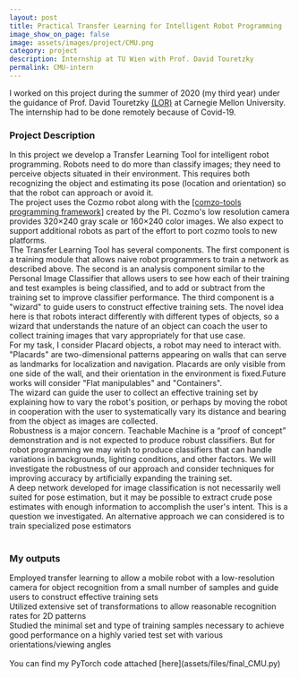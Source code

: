 ```yaml
---
layout: post
title: Practical Transfer Learning for Intelligent Robot Programming
image_show_on_page: false
image: assets/images/project/CMU.png
category: project
description: Internship at TU Wien with Prof. David Touretzky
permalink: CMU-intern
---
```

I worked on this project during the summer of 2020 (my third year) under the guidance of Prof. David Touretzky [(LOR)](assets/files/CMU-letter.pdf) at Carnegie Mellon University. The internship had to be done remotely because of Covid-19.<br>
<h3>Project Description</h3>
In this project we develop a Transfer Learning Tool for intelligent robot programming. Robots need to do more than classify images; they need to perceive objects situated in their environment. This requires both recognizing the object and estimating its pose (location and orientation) so that the robot can approach or avoid it.<br>
The project uses the Cozmo robot along with the  <a href="https://github.com/touretzkyds/comzo-tools">[comzo-tools programming framework]</a> created by the PI. Cozmo's low resolution camera provides 320×240 gray scale or 160×240 color images. We also expect to support additional robots as part of the effort to port cozmo tools to new platforms.<br>
The Transfer Learning Tool has several components. The first component is a training module that allows naive robot programmers to train a network as described above. The second is an analysis component similar to the Personal Image Classifier that allows users to see how each of their training and test examples is being classified, and to add or subtract from the training set to improve classifier performance. The third component is a "wizard" to guide users to construct effective training sets. The novel idea here is that robots interact differently with different types of objects, so a wizard that understands the nature of an object can coach the user to collect training images that vary appropriately for that use case.<br>
For my task, I consider Placard objects, a robot may need to interact with. "Placards" are two-dimensional patterns appearing on walls that can serve as landmarks for localization and navigation. Placards are only visible from one side of the wall, and their orientation in the environment is fixed.Future works will consider "Flat manipulables" and "Containers". <br>
The wizard can guide the user to collect an effective training set by explaining how to vary the robot's position, or perhaps by moving the robot in cooperation with the user to systematically vary its distance and bearing from the object as images are collected.<br>
Robustness is a major concern. Teachable Machine is a “proof of concept” demonstration and is not expected to produce robust classifiers. But for robot programming we may wish to produce classifiers that can handle variations in backgrounds, lighting conditions, and other factors. We will investigate the robustness of our approach and consider techniques for improving accuracy by artificially expanding the training set.<br>
A deep network developed for image classification is not necessarily well suited for pose estimation, but it may be possible to extract crude pose estimates with enough information to accomplish the user's intent. This is a question we investigated. An alternative approach we can considered is to train specialized pose estimators<br>
<br>
<h3>My outputs</h3>
Employed transfer learning to allow a mobile robot with a low-resolution camera for object recognition from a small number of samples and guide users to construct effective training sets<br>
Utilized extensive set of transformations to allow reasonable recognition rates for 2D patterns<br>
Studied the minimal set and type of training samples necessary to achieve good performance on a highly varied test set with various orientations/viewing angles<br>
<br>
You can find my PyTorch code attached [here](assets/files/final_CMU.py)

